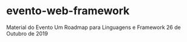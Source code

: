 # evento-web-framework
Material do Evento Um Roadmap para Linguagens e Framework 26 de Outubro de 2019
